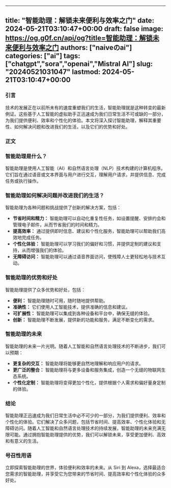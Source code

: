 
---
title: "智能助理：解锁未来便利与效率之门"
date: 2024-05-21T03:10:47+00:00
draft: false
image: https://og.g0f.cn/api/og?title=智能助理：解锁未来便利与效率之门
authors: ["naiveのai"]
categories: ["ai"]
tags: ["chatgpt","sora","openai","Mistral AI"]
slug: "20240521031047"
lastmod: 2024-05-21T03:10:47+00:00
---
### 引言

技术的发展正在以前所未有的速度重塑我们的生活，智能助理就是这种转变的最新例证。这些基于人工智能的虚拟助手正迅速成为我们日常生活不可或缺的一部分，为我们提供便利、效率和个性化的体验。本文将深入探讨智能助理，解释其重要性、如何解决问题和改进我们的生活，以及它们的优势和好处。

### 正文

### 智能助理是什么？

智能助理是使用人工智能（AI）和自然语言处理（NLP）技术构建的计算机程序。它们旨在通过语音或文本界面与用户进行交互，理解用户请求，并提供信息、完成任务或执行操作。

### 智能助理如何解决问题并改进我们的生活？

智能助理为各种问题和挑战提供了创新的解决方案，包括：

- **节省时间和精力：** 智能助理可以自动化重复性任务，如设置提醒、安排约会和管理电子邮件，从而节省我们的时间和精力。
- **提高效率：** 通过提供即时信息、建议和个性化服务，智能助理可以帮助我们高效地完成任务。
- **个性化体验：** 智能助理可以学习我们的偏好和习惯，并提供定制的建议和支持，从而增强我们的体验。
- **无障碍访问：** 智能助理可以通过语音界面访问，使残障人士更轻松地与技术互动。

### 智能助理的优势和好处

智能助理提供了众多优势和好处，包括：

- **便利：** 智能助理随时可用，随时随地提供帮助。
- **准确性：** 它们使用人工智能技术，提供准确的信息和建议。
- **可扩展性：** 智能助理可以集成到各种设备和平台中，确保无缝的体验。
- **创新：** 智能助理不断发展，提供新的功能和服务，满足不断变化的需求。

### 智能助理的未来

智能助理的未来一片光明。随着人工智能和自然语言处理技术的不断进步，我们可以预期：

- **更复杂的交互：** 智能助理将能够更自然地理解和响应用户的请求。
- **更广泛的整合：** 智能助理将与更多设备和服务集成，创造一个无缝的物联网生态系统。
- **个性化定制：** 智能助理将变得更加个性化，提供根据个人需求和偏好量身定制的体验。

### 结论

智能助理正迅速成为我们日常生活中必不可少的一部分，为我们提供便利、效率和个性化的体验。它们解决了众多问题，包括节省时间、提高效率、个性化体验和无障碍访问。随着人工智能和自然语言处理技术的持续发展，智能助理的未来充满无限可能。通过拥抱智能助理提供的优势，我们可以解锁未来，享受更加便利、高效和有意义的生活。

### 号召性用语

立即探索智能助理的世界，体验便利和效率的未来。从 Siri 到 Alexa，选择最适合您需求的智能助理，并享受它为您带来的节省时间、提高效率和个性化体验的众多好处。
